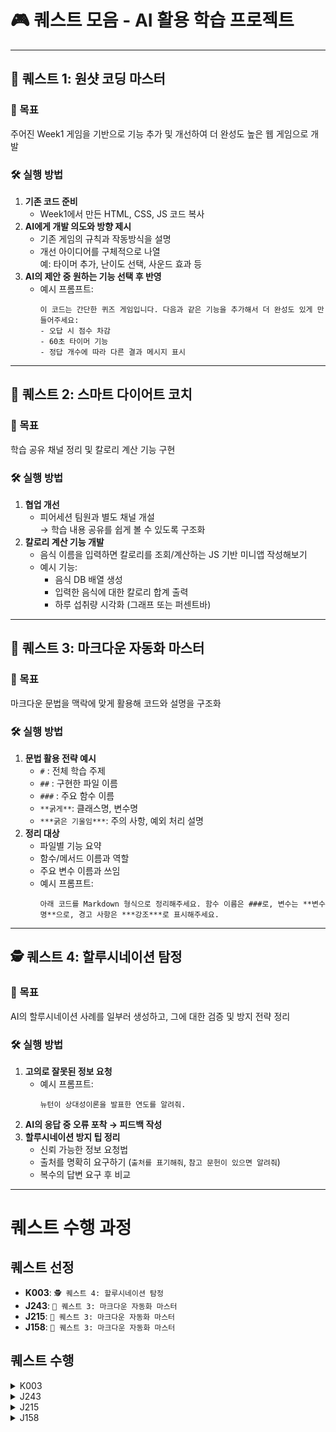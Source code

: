 # 🎮 퀘스트 모음 - AI 활용 학습 프로젝트

---

## 🧩 퀘스트 1: 원샷 코딩 마스터

### 🎯 목표

주어진 Week1 게임을 기반으로 기능 추가 및 개선하여 더 완성도 높은 웹 게임으로 개발

### 🛠 실행 방법

1. **기존 코드 준비**
   - Week1에서 만든 HTML, CSS, JS 코드 복사
2. **AI에게 개발 의도와 방향 제시**
   - 기존 게임의 규칙과 작동방식을 설명
   - 개선 아이디어를 구체적으로 나열  
     예: 타이머 추가, 난이도 선택, 사운드 효과 등
3. **AI의 제안 중 원하는 기능 선택 후 반영**
   - 예시 프롬프트:
     ```
     이 코드는 간단한 퀴즈 게임입니다. 다음과 같은 기능을 추가해서 더 완성도 있게 만들어주세요:
     - 오답 시 점수 차감
     - 60초 타이머 기능
     - 정답 개수에 따라 다른 결과 메시지 표시
     ```

---

## 🍎 퀘스트 2: 스마트 다이어트 코치

### 🎯 목표

학습 공유 채널 정리 및 칼로리 계산 기능 구현

### 🛠 실행 방법

1. **협업 개선**
   - 피어세션 팀원과 별도 채널 개설  
     → 학습 내용 공유를 쉽게 볼 수 있도록 구조화
2. **칼로리 계산 기능 개발**
   - 음식 이름을 입력하면 칼로리를 조회/계산하는 JS 기반 미니앱 작성해보기
   - 예시 기능:
     - 음식 DB 배열 생성
     - 입력한 음식에 대한 칼로리 합계 출력
     - 하루 섭취량 시각화 (그래프 또는 퍼센트바)

---

## 📘 퀘스트 3: 마크다운 자동화 마스터

### 🎯 목표

마크다운 문법을 맥락에 맞게 활용해 코드와 설명을 구조화

### 🛠 실행 방법

1. **문법 활용 전략 예시**
   - `#` : 전체 학습 주제
   - `##` : 구현한 파일 이름
   - `###` : 주요 함수 이름
   - `**굵게**`: 클래스명, 변수명
   - `***굵은 기울임***`: 주의 사항, 예외 처리 설명
2. **정리 대상**
   - 파일별 기능 요약
   - 함수/메서드 이름과 역할
   - 주요 변수 이름과 쓰임
   - 예시 프롬프트:
     ```
     아래 코드를 Markdown 형식으로 정리해주세요. 함수 이름은 ###로, 변수는 **변수명**으로, 경고 사항은 ***강조***로 표시해주세요.
     ```

---

## 🕵️ 퀘스트 4: 할루시네이션 탐정

### 🎯 목표

AI의 할루시네이션 사례를 일부러 생성하고, 그에 대한 검증 및 방지 전략 정리

### 🛠 실행 방법

1. **고의로 잘못된 정보 요청**
   - 예시 프롬프트:
     ```
     뉴턴이 상대성이론을 발표한 연도를 알려줘.
     ```
2. **AI의 응답 중 오류 포착 → 피드백 작성**
3. **할루시네이션 방지 팁 정리**
   - 신뢰 가능한 정보 요청법
   - 출처를 명확히 요구하기 (`출처를 표기해줘`, `참고 문헌이 있으면 알려줘`)
   - 복수의 답변 요구 후 비교

---
# 퀘스트 수행 과정

## 퀘스트 선정
- **K003**: `🕵️ 퀘스트 4: 할루시네이션 탐정`
- **J243**: `📘 퀘스트 3: 마크다운 자동화 마스터`
- **J215**: `📘 퀘스트 3: 마크다운 자동화 마스터`
- **J158**: `📘 퀘스트 3: 마크다운 자동화 마스터`

## 퀘스트 수행
<details>
<summary>K003</summary>
  
</details>

<details>
<summary>J243</summary>
  
</details>

<details>
<summary>J215</summary>

### 07/29 수행결과

- Day 11에 진행한 부스트 영상 서비스에서 Event Looper 클래스 코드를 예시에서 나온 문법으로 정리해달라고 프롬프트를 전달했습니다.

- 실행 결과
```
EventLooper.js
EventLooper 클래스
Node.js의 EventEmitter를 상속받아, 영상 처리 파이프라인(등록 → 변환 → 검증)을 이벤트 기반으로 관리하는 클래스입니다.

생성자 및 주요 변수
eventQueue: 이벤트 큐 객체
conversionModule: 변환 모듈
validationModule: 검증 모듈
isRunning: 루프 실행 상태
loopInterval: 루프 주기(ms)
intervalId: setInterval ID
processingStatus: 각 단계별 처리 상태를 저장하는 객체
주요 함수
### setupEventListeners
각 모듈 및 큐에서 발생하는 이벤트를 수신하여, 적절한 처리 함수로 연결합니다.
강조: 이벤트 연결이 누락되면 정상 동작하지 않으니 주의!
### start
루프를 시작하고, 주기적으로 큐를 확인하여 처리합니다.
이미 실행 중이면 중복 실행을 방지합니다.
### processQueues
등록, 변환, 검증 큐를 순차적으로 처리합니다.
### processRegistration / processConversion / processValidation
각 큐가 비어있지 않으면 dequeue 요청 이벤트를 발생시킵니다.
강조: 이미 처리 중이거나, 선행 단계가 진행 중이면 건너뜁니다.
### processRegistrationVideo / processConversionVideo / processValidationVideo
dequeue된 영상을 받아 다음 단계로 넘기거나, 실패 시 큐에 재등록합니다.
강조: 영상이 없거나 오류 발생 시 상태 플래그를 반드시 초기화해야 합니다.
### handleConversionData / handleValidationData
변환/검증 완료 시, 상태를 갱신하고 다음 큐에 등록하거나 상태 변경 이벤트를 발생시킵니다.
### stop
루프를 중지하고, interval을 해제합니다.
예외 처리 및 주의사항
각 처리 함수에서 오류 발생 시 콘솔에 에러 메시지를 출력하고, 상태 플래그를 적절히 초기화해야 합니다.
이벤트 기반 구조이므로, 이벤트 누락/중복에 주의해야 합니다.
```
   - 제가 직접 짠 함수이지만, 제가 Event Looper 클래스 구현을 설명할 때 보다 더욱 잘 설명해주는 것 같다고 느꼈습니다.
   - AI는 어떻게 사용하는 가에 따라 사용하는 방법이 무궁무진하다고 느꼈고 다음에는 문법을 좀 더 구체적으로 제시해서 실행해봐야겠다고 생각했습니다.

</details>

<details>
<summary>J158</summary>
   
## Day.13 마크다운 형식으로 코드 설명 정리

```
아래 코드를 Markdown 형식으로 정리해주세요. 함수 이름은 ###로, 변수는 **변수명**으로, 경고 사항은 ***강조***로 표시해주세요.
```
- 예시 프롬프트를 이용해 이번에 구현한 코드 파일을 마크다운 형식으로 정리해 보았습니다.
- `함수 이름은 ###로`라는 프롬프트 내용을 마크다운 형식이 아니라 함수 이름을 나타내는 방식으로 이해하여 중복으로 나타난 것을 확인할 수 있었습니다.
- 변수명이나 강조할 사항은 프롬프트에 맞게 동작하는 것을 확인할 수 있었습니다.
- 함수 이름, 변수명, 경고 사항등을 마크다운 형식을 이용해 더욱 가독성 높게 마크다운으로 코드 설명을 작성할 수 있었습니다.

### 프롬프트 결과 (일부)
```
### ### `analyzeIndex()`

> `.git/index` 파일을 바이너리로 읽어 스테이징된 파일의 정보를 출력

* **indexPath**: `.git/index` 경로

* **entryCount**: 스테이징된 파일(entry)의 개수
  → `buffer.readUInt32BE(8)`로 읽음

* 루프 내부에서 수행:

  * **sha**: blob 오브젝트의 SHA-1 해시 (20바이트)
  * **filePath**: 파일 경로 추출
  * **blobPath**: `.git/objects/` 내부의 오브젝트 위치
  * 오브젝트 존재 여부 확인 후, 압축 해제하여 타입(blob) 출력

* **entryLength**, **pad**: index entry는 8바이트 정렬이 필요함 → 다음 offset 계산

> ***index 파일이 없으면 에러 출력 후 종료***

---
```
</details>
